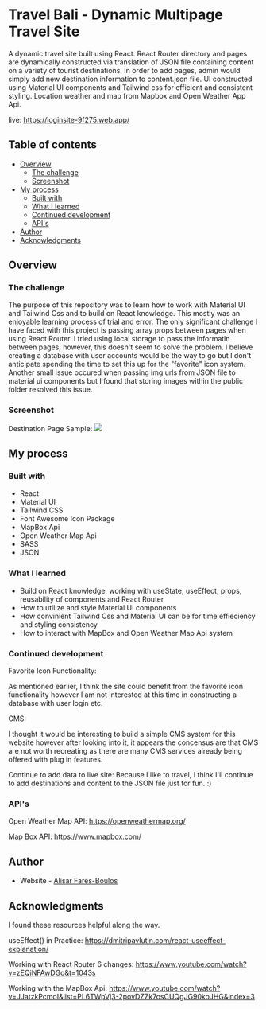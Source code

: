 # Travel Bali - Dynamic Multipage Travel Site

A dynamic travel site built using React. React Router directory and pages are dynamically constructed via translation of JSON file containing content on a variety of tourist destinations. In order to add pages, admin would simply add new destination information to content.json file. UI constructed using Material UI components and Tailwind css for efficient and consistent styling. Location weather and map from Mapbox and Open Weather App Api.

live: https://loginsite-9f275.web.app/

## Table of contents

- [Overview](#overview)
  - [The challenge](#the-challenge)
  - [Screenshot](#screenshot)
- [My process](#my-process)
  - [Built with](#built-with)
  - [What I learned](#what-i-learned)
  - [Continued development](#continued-development)
  - [API's](#useful-resources)
- [Author](#author)
- [Acknowledgments](#acknowledgments)

## Overview

### The challenge

The purpose of this repository was to learn how to work with Material UI and Tailwind Css and to build on React knowledge. This mostly was an enjoyable learning process of trial and error. The only significant challenge I have faced with this project is passing array props between pages when using React Router. I tried using local storage to pass the informatin between pages, however, this doesn't seem to solve the problem. I believe creating a database with user accounts would be the way to go but I don't anticipate spending the time to set this up for the "favorite" icon system. Another small issue occured when passing img urls from JSON file to material ui components but I found that storing images within the public folder resolved this issue.

### Screenshot

Destination Page Sample:
![](./public/images/screenshots/screenshot_page_full.png)

## My process

### Built with

- React
- Material UI
- Tailwind CSS
- Font Awesome Icon Package
- MapBox Api
- Open Weather Map Api
- SASS
- JSON

### What I learned

- Build on React knowledge, working with useState, useEffect, props, reusability of components and React Router
- How to utilize and style Material UI components
- How convinient Tailwind Css and Material UI can be for time effieciency and styling consistency
- How to interact with MapBox and Open Weather Map Api system

### Continued development

Favorite Icon Functionality:

As mentioned earlier, I think the site could benefit from the favorite icon functionality however I am not interested at this time in constructing a database with user login etc. 

CMS:

I thought it would be interesting to build a simple CMS system for this website however after looking into it, it appears the concensus are that CMS are not worth recreating as there are many CMS services already being offered with plug in features. 

Continue to add data to live site:
Because I like to travel, I think I'll continue to add destinations and content to the JSON file just for fun. :)

### API's

Open Weather Map API:
https://openweathermap.org/

Map Box API:
https://www.mapbox.com/

## Author

- Website - [Alisar Fares-Boulos](https://www.alisarfaresboulos.com)

## Acknowledgments

I found these resources helpful along the way.

useEffect() in Practice:
https://dmitripavlutin.com/react-useeffect-explanation/

Working with React Router 6 changes:
https://www.youtube.com/watch?v=zEQiNFAwDGo&t=1043s

Working with the MapBox Api:
https://www.youtube.com/watch?v=JJatzkPcmoI&list=PL6TWpVj3-2povDZZk7osCUQgJG90koJHG&index=3


